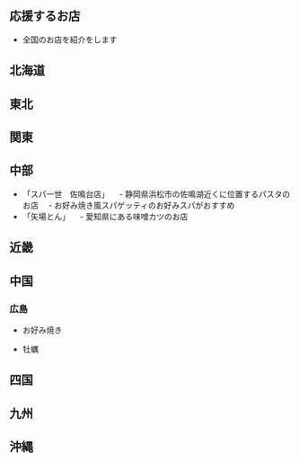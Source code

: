 ## 応援するお店

- 全国のお店を紹介をします

## 北海道

## 東北

## 関東

## 中部
- 「スパ一世　佐鳴台店」
　- 静岡県浜松市の佐鳴湖近くに位置するパスタのお店
　- お好み焼き風スパゲッティのお好みスパがおすすめ
- 「矢場とん」
　- 愛知県にある味噌カツのお店

## 近畿

## 中国

### 広島

- お好み焼き

- 牡蠣

## 四国

## 九州

## 沖縄

